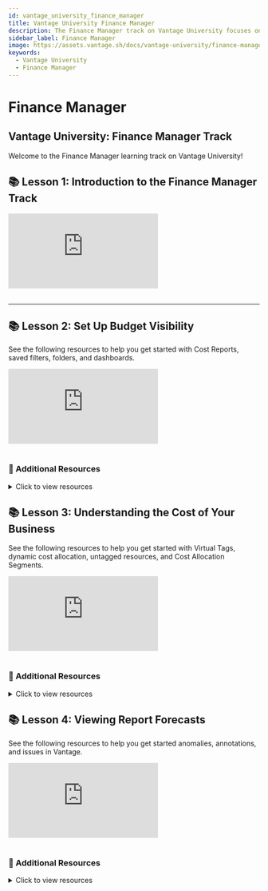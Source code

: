 ```yaml
---
id: vantage_university_finance_manager
title: Vantage University Finance Manager
description: The Finance Manager track on Vantage University focuses on the steps you can take to use Vantage as your organization's Finance Manager or CFO.
sidebar_label: Finance Manager
image: https://assets.vantage.sh/docs/vantage-university/finance-manager.jpg
keywords:
  - Vantage University
  - Finance Manager
---
```


# Finance Manager

## Vantage University: Finance Manager Track

Welcome to the Finance Manager learning track on Vantage University!

## 📚 Lesson 1: Introduction to the Finance Manager Track

<div style={{ position: 'relative', paddingBottom: '56.25%', height: 0 }}>
    <iframe src="https://www.youtube.com/embed/NESlMTU1hIc?si=qjXGV88iDpitlla3?rel=0&color=white&modestbranding=1&showinfo=0&wmode=transparent" frameborder="0" webkitallowfullscreen="true" mozallowfullscreen="true" allowfullscreen="true" style={{ position: 'absolute', top: 0, left: 0, width: '100%', height: '100%', borderRadius: '10px' }}></iframe>
</div><br/>

---

## 📚 Lesson 2: Set Up Budget Visibility

See the following resources to help you get started with Cost Reports, saved filters, folders, and dashboards.

<div style={{ position: 'relative', paddingBottom: '56.25%', height: 0 }}>
    <iframe src="https://www.youtube.com/embed/-WpzFIPzR9Y?si=Mz-Lhiukl9Uiuhsl?rel=0&color=white&modestbranding=1&showinfo=0&wmode=transparent" frameborder="0" webkitallowfullscreen="true" mozallowfullscreen="true" allowfullscreen="true" style={{ position: 'absolute', top: 0, left: 0, width: '100%', height: '100%', borderRadius: '10px' }}></iframe>
</div><br/>

### 📖 Additional Resources

<details><summary>Click to view resources</summary>

- [Vantage University Cost Reporting](/vantage_university_cost_reporting)
- [Create a Cost Report](/cost_reports#create-report)
- [Filter a Cost Report](/cost_reports#filtering-cost-reports)
- [Adjust Visualizations](/cost_reports#adjust-chart-visualization)
- [Saved Filters](/saved_filters)
- [Dashboards](/dashboards)
- [Folders](/folders)
  
</details>

## 📚 Lesson 3: Understanding the Cost of Your Business

See the following resources to help you get started with Virtual Tags, dynamic cost allocation, untagged resources, and Cost Allocation Segments.

<div style={{ position: 'relative', paddingBottom: '56.25%', height: 0 }}>
    <iframe src="https://www.youtube.com/embed/sVWTFR1ovYs?si=FP5y_wJIIRO675Hz?rel=0&color=white&modestbranding=1&showinfo=0&wmode=transparent" frameborder="0" webkitallowfullscreen="true" mozallowfullscreen="true" allowfullscreen="true" style={{ position: 'absolute', top: 0, left: 0, width: '100%', height: '100%', borderRadius: '10px' }}></iframe>
</div><br/>

### 📖 Additional Resources

<details><summary>Click to view resources</summary>

- [Vantage University Cost Allocation](/vantage_university_cost_allocation)
- [Create Virtual Tags](/tagging#create-virtual-tags)
- [Virtual Tagging Examples](/tagging#examples)
- [Create a Segment](/segments#create-a-segment)
- [View and Create Child Segments](/segments#view-and-create-child-segments)

</details>

## 📚 Lesson 4: Viewing Report Forecasts

See the following resources to help you get started anomalies, annotations, and issues in Vantage.

<div style={{ position: 'relative', paddingBottom: '56.25%', height: 0 }}>
    <iframe src="https://www.youtube.com/embed/QfzEYvVPMzc?si=Yx0SwOFdptZKbAGl?rel=0&color=white&modestbranding=1&showinfo=0&wmode=transparent" frameborder="0" webkitallowfullscreen="true" mozallowfullscreen="true" allowfullscreen="true" style={{ position: 'absolute', top: 0, left: 0, width: '100%', height: '100%', borderRadius: '10px' }}></iframe>
</div><br/>

### 📖 Additional Resources

<details><summary>Click to view resources</summary>

- [Vantage University Cost Reporting](/vantage_university_cost_reporting)
- [Forecasting in Vantage](/forecasting)

</details>
